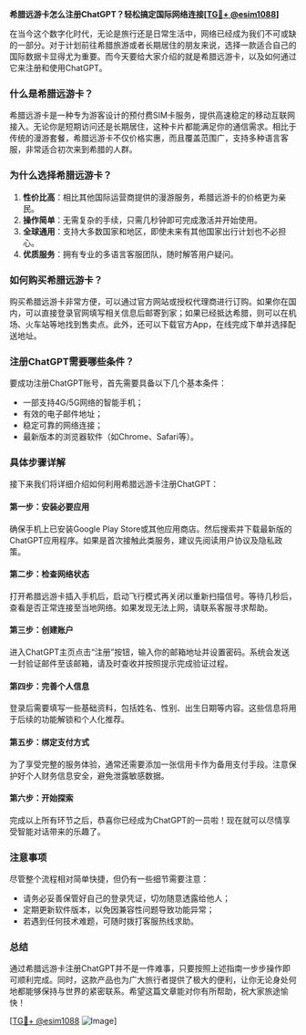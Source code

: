 **希腊远游卡怎么注册ChatGPT？轻松搞定国际网络连接[[TG💪+ @esim1088](https://t.me/s/esim1088)]**

在当今这个数字化时代，无论是旅行还是日常生活中，网络已经成为我们不可或缺的一部分。对于计划前往希腊旅游或者长期居住的朋友来说，选择一款适合自己的国际数据卡显得尤为重要。而今天要给大家介绍的就是希腊远游卡，以及如何通过它来注册和使用ChatGPT。

### 什么是希腊远游卡？

希腊远游卡是一种专为游客设计的预付费SIM卡服务，提供高速稳定的移动互联网接入。无论你是短期访问还是长期居住，这种卡片都能满足你的通信需求。相比于传统的漫游套餐，希腊远游卡不仅价格实惠，而且覆盖范围广，支持多种语言客服，非常适合初次来到希腊的人群。

### 为什么选择希腊远游卡？

1. **性价比高**：相比其他国际运营商提供的漫游服务，希腊远游卡的价格更为亲民。
2. **操作简单**：无需复杂的手续，只需几秒钟即可完成激活并开始使用。
3. **全球通用**：支持大多数国家和地区，即使未来有其他国家出行计划也不必担心。
4. **优质服务**：拥有专业的多语言客服团队，随时解答用户疑问。

### 如何购买希腊远游卡？

购买希腊远游卡非常方便，可以通过官方网站或授权代理商进行订购。如果你在国内，可以直接登录官网填写相关信息后邮寄到家；如果已经抵达希腊，则可以在机场、火车站等地找到售卖点。此外，还可以下载官方App，在线完成下单并选择配送地址。

### 注册ChatGPT需要哪些条件？

要成功注册ChatGPT账号，首先需要具备以下几个基本条件：
- 一部支持4G/5G网络的智能手机；
- 有效的电子邮件地址；
- 稳定可靠的网络连接；
- 最新版本的浏览器软件（如Chrome、Safari等）。

### 具体步骤详解

接下来我们将详细介绍如何利用希腊远游卡注册ChatGPT：

#### 第一步：安装必要应用
确保手机上已安装Google Play Store或其他应用商店。然后搜索并下载最新版的ChatGPT应用程序。如果是首次接触此类服务，建议先阅读用户协议及隐私政策。

#### 第二步：检查网络状态
打开希腊远游卡插入手机后，启动飞行模式再关闭以重新扫描信号。等待几秒后，查看是否正常连接至当地网络。如果发现无法上网，请联系客服寻求帮助。

#### 第三步：创建账户
进入ChatGPT主页点击“注册”按钮，输入你的邮箱地址并设置密码。系统会发送一封验证邮件至该邮箱，请及时查收并按照提示完成验证过程。

#### 第四步：完善个人信息
登录后需要填写一些基础资料，包括姓名、性别、出生日期等内容。这些信息将用于后续的功能解锁和个人化推荐。

#### 第五步：绑定支付方式
为了享受完整的服务体验，通常还需要添加一张信用卡作为备用支付手段。注意保护好个人财务信息安全，避免泄露敏感数据。

#### 第六步：开始探索
完成以上所有环节之后，恭喜你已经成为ChatGPT的一员啦！现在就可以尽情享受智能对话带来的乐趣了。

### 注意事项

尽管整个流程相对简单快捷，但仍有一些细节需要注意：
- 请务必妥善保管好自己的登录凭证，切勿随意透露给他人；
- 定期更新软件版本，以免因兼容性问题导致功能异常；
- 若遇到任何技术难题，可随时拨打客服热线求助。

### 总结

通过希腊远游卡注册ChatGPT并不是一件难事，只要按照上述指南一步步操作即可顺利完成。同时，这款产品也为广大旅行者提供了极大的便利，让你无论身处何地都能够保持与世界的紧密联系。希望这篇文章能对你有所帮助，祝大家旅途愉快！

[[TG💪+ @esim1088](https://t.me/s/esim1088) ![Image](https://i.postimg.cc/4NQfJmqS/Snipaste-2025-05-13-00-14-12.png)]